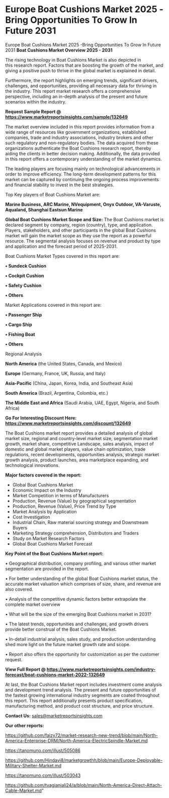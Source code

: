 # Europe Boat Cushions Market 2025 -Bring Opportunities To Grow In Future 2031
Europe Boat Cushions Market 2025 -Bring Opportunities To Grow In Future 2031
<Strong> Boat Cushions Market Overview 2025 - 2031</strong>

The rising technology in Boat Cushions Market is also depicted in this research report. Factors that are boosting the growth of the market, and giving a positive push to thrive in the global market is explained in detail.

Furthermore, the report highlights on emerging trends, significant drivers, challenges, and opportunities, providing all necessary data for thriving in the industry. This report market research offers a comprehensive perspective, including an in-depth analysis of the present and future scenarios within the industry.

<strong>Request Sample Report @ <a href=https://www.marketreportsinsights.com/sample/132649>https://www.marketreportsinsights.com/sample/132649</a></strong>

The market overview included in this report provides information from a wide range of resources like government organizations, established companies, trade and industry associations, industry brokers and other such regulatory and non-regulatory bodies. The data acquired from these organizations authenticate the Boat Cushions research report, thereby aiding the clients in better decision making. Additionally, the data provided in this report offers a contemporary understanding of the market dynamics.

The leading players are focusing mainly on technological advancements in order to improve efficiency. The long-term development patterns for this market can be captured by continuing the ongoing process improvements and financial stability to invest in the best strategies.

Top Key players of Boat Cushions Market are:

<strong>Marine Business, ARC Marine, NVequipment, Onyx Outdoor, VA-Varuste, Aqualand, Shanghai Eastsun Marine</strong>

<strong><b>Global Boat Cushions Market Scope and Size:</b></strong>
The Boat Cushions market is declared segment by company, region (country), type, and application. Players, stakeholders, and other participants in the global Boat Cushions market will gain the market scope as they use the report as a powerful resource. The segmental analysis focuses on revenue and product by type and application and the forecast period of 2025-2031.

Boat Cushions Market Types covered in this report are:

<strong>• Sundeck Cushion

• Cockpit Cushion

• Safety Cushion

• Others</strong>

Market Applications covered in this report are:

<strong>• Passenger Ship

• Cargo Ship

• Fishing Boat

• Others</strong> 

Regional Analysis

<strong>North America</strong> (the United States, Canada, and Mexico)

<strong>Europe</strong> (Germany, France, UK, Russia, and Italy)

<strong>Asia-Pacific</strong> (China, Japan, Korea, India, and Southeast Asia)

<strong>South America</strong> (Brazil, Argentina, Colombia, etc.)

<strong>The Middle East and Africa</strong> (Saudi Arabia, UAE, Egypt, Nigeria, and South Africa)

<strong>Go For Interesting Discount Here: <a href=https://www.marketreportsinsights.com/discount/132649>https://www.marketreportsinsights.com/discount/132649</a></strong>

The Boat Cushions market report provides a detailed analysis of global market size, regional and country-level market size, segmentation market growth, market share, competitive Landscape, sales analysis, impact of domestic and global market players, value chain optimization, trade regulations, recent developments, opportunities analysis, strategic market growth analysis, product launches, area marketplace expanding, and technological innovations.

<strong><b>Major factors covered in the report:</b></strong>
<ul>
  <li>Global Boat Cushions Market </li>
  <li>Economic Impact on the Industry</li>
  <li>Market Competition in terms of Manufacturers</li>
  <li>Production, Revenue (Value) by geographical segmentation</li>
  <li>Production, Revenue (Value), Price Trend by Type</li>
  <li>Market Analysis by Application</li>
  <li>Cost Investigation</li>
  <li>Industrial Chain, Raw material sourcing strategy and Downstream Buyers</li>
  <li>Marketing Strategy comprehension, Distributors and Traders</li>
  <li>Study on Market Research Factors</li>
  <li>Global Boat Cushions Market Forecast</li>
</ul>

<strong><b>Key Point of the Boat Cushions Market report:</b></strong>

• Geographical distribution, company profiling, and various other market segmentation are provided in the report.

• For better understanding of the global Boat Cushions market status, the accurate market valuation which comprises of size, share, and revenue are also covered.

• Analysis of the competitive dynamic factors better extrapolate the complete market overview

• What will be the size of the emerging Boat Cushions market in 2031?

• The latest trends, opportunities and challenges, and growth drivers provide better construal of the Boat Cushions Market.

• In-detail industrial analysis, sales study, and production understanding shed more light on the future market growth rate and scope.

• Report also offers the opportunity for customization as per the customer request.

<strong><b>View Full Report @ <a href=https://www.marketreportsinsights.com/industry-forecast/boat-cushions-market-2022-132649>https://www.marketreportsinsights.com/industry-forecast/boat-cushions-market-2022-132649</a></b></strong>


At last, the Boat Cushions Market report includes investment come analysis and development trend analysis. The present and future opportunities of the fastest growing international industry segments are coated throughout this report. This report additionally presents product specification, manufacturing method, and product cost structure, and price structure.

<strong>Contact Us:</strong>
sales@marketreportsinsights.com

<strong>Our other reports:</strong>

<a href=https://github.com/faizy72/market-research-new-trend/blob/main/North-America-Enterprise-DRM/North-America-ElectricSpindle-Market.md>https://github.com/faizy72/market-research-new-trend/blob/main/North-America-Enterprise-DRM/North-America-ElectricSpindle-Market.md</a>

<a href=https://tanomuno.com/illust/505086>https://tanomuno.com/illust/505086</a>

<a href=https://github.com/Hindavi8/marketgrowthh/blob/main/Europe-Deployable-Military-Shelter-Market.md>https://github.com/Hindavi8/marketgrowthh/blob/main/Europe-Deployable-Military-Shelter-Market.md</a>

<a href=https://tanomuno.com/illust/503043>https://tanomuno.com/illust/503043</a>

<a href=https://github.com/tyagianjali24/a/blob/main/North-America-Direct-Attach-Cable-Market.md>https://github.com/tyagianjali24/a/blob/main/North-America-Direct-Attach-Cable-Market.md</a>"
